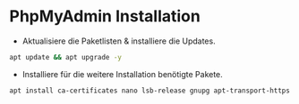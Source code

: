 # PhpMyAdmin Installation

* Aktualisiere die Paketlisten & installiere die Updates.
```bash
apt update && apt upgrade -y
```

* Installiere für die weitere Installation benötigte Pakete.

```bash
apt install ca-certificates nano lsb-release gnupg apt-transport-https curl unzip -y
```
